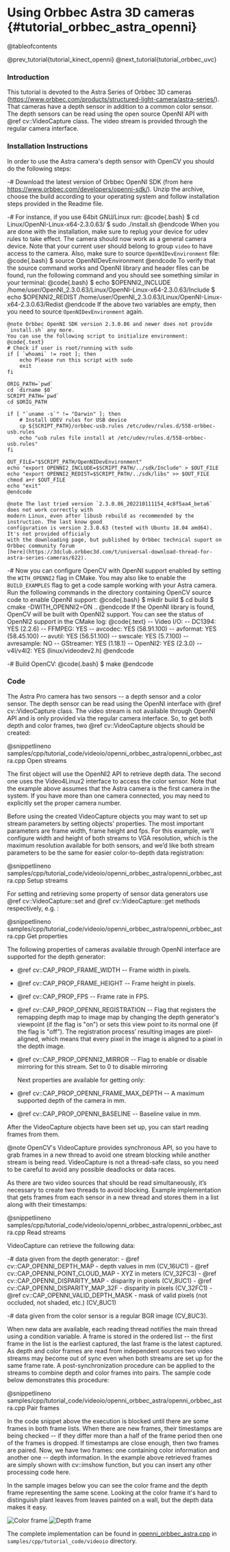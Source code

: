 Using Orbbec Astra 3D cameras {#tutorial_orbbec_astra_openni}
======================================================

@tableofcontents

@prev_tutorial{tutorial_kinect_openni}
@next_tutorial{tutorial_orbbec_uvc}


### Introduction

This tutorial is devoted to the Astra Series of Orbbec 3D cameras (https://www.orbbec.com/products/structured-light-camera/astra-series/).
That cameras have a depth sensor in addition to a common color sensor. The depth sensors can be read using
the open source OpenNI API with @ref cv::VideoCapture class. The video stream is provided through the regular
camera interface.

### Installation Instructions

In order to use the Astra camera's depth sensor with OpenCV you should do the following steps:

-#  Download the latest version of Orbbec OpenNI SDK (from here <https://www.orbbec.com/developers/openni-sdk/>).
    Unzip the archive, choose the build according to your operating system and follow installation
    steps provided in the Readme file.

-#  For instance, if you use 64bit GNU/Linux run:
    @code{.bash}
    $ cd Linux/OpenNI-Linux-x64-2.3.0.63/
    $ sudo ./install.sh
    @endcode
    When you are done with the installation, make sure to replug your device for udev rules to take
    effect. The camera should now work as a general camera device. Note that your current user should
    belong to group `video` to have access to the camera. Also, make sure to source `OpenNIDevEnvironment` file:
    @code{.bash}
    $ source OpenNIDevEnvironment
    @endcode
    To verify that the source command works and OpenNI library and header files can be found, run the following
    command and you should see something similar in your terminal:
    @code{.bash}
    $ echo $OPENNI2_INCLUDE
    /home/user/OpenNI_2.3.0.63/Linux/OpenNI-Linux-x64-2.3.0.63/Include
    $ echo $OPENNI2_REDIST
    /home/user/OpenNI_2.3.0.63/Linux/OpenNI-Linux-x64-2.3.0.63/Redist
    @endcode
    If the above two variables are empty, then you need to source `OpenNIDevEnvironment` again.

    @note Orbbec OpenNI SDK version 2.3.0.86 and newer does not provide `install.sh` any more.
    You can use the following script to initialize environment:
    @code{.text}
    # Check if user is root/running with sudo
    if [ `whoami` != root ]; then
        echo Please run this script with sudo
        exit
    fi

    ORIG_PATH=`pwd`
    cd `dirname $0`
    SCRIPT_PATH=`pwd`
    cd $ORIG_PATH

    if [ "`uname -s`" != "Darwin" ]; then
        # Install UDEV rules for USB device
        cp ${SCRIPT_PATH}/orbbec-usb.rules /etc/udev/rules.d/558-orbbec-usb.rules
        echo "usb rules file install at /etc/udev/rules.d/558-orbbec-usb.rules"
    fi

    OUT_FILE="$SCRIPT_PATH/OpenNIDevEnvironment"
    echo "export OPENNI2_INCLUDE=$SCRIPT_PATH/../sdk/Include" > $OUT_FILE
    echo "export OPENNI2_REDIST=$SCRIPT_PATH/../sdk/libs" >> $OUT_FILE
    chmod a+r $OUT_FILE
    echo "exit"
    @endcode

    @note The last tried version `2.3.0.86_202210111154_4c8f5aa4_beta6` does not work correctly with
    modern Linux, even after libusb rebuild as recommended by the instruction. The last know good
    configuration is version 2.3.0.63 (tested with Ubuntu 18.04 amd64). It's not provided officialy
    with the downloading page, but published by Orbbec technical suport on Orbbec community forum
    [here](https://3dclub.orbbec3d.com/t/universal-download-thread-for-astra-series-cameras/622).

-#  Now you can configure OpenCV with OpenNI support enabled by setting the `WITH_OPENNI2` flag in CMake.
    You may also like to enable the `BUILD_EXAMPLES` flag to get a code sample working with your Astra camera.
    Run the following commands in the directory containing OpenCV source code to enable OpenNI support:
    @code{.bash}
    $ mkdir build
    $ cd build
    $ cmake -DWITH_OPENNI2=ON ..
    @endcode
    If the OpenNI library is found, OpenCV will be built with OpenNI2 support. You can see the status of OpenNI2
    support in the CMake log:
    @code{.text}
    --   Video I/O:
    --     DC1394:                      YES (2.2.6)
    --     FFMPEG:                      YES
    --       avcodec:                   YES (58.91.100)
    --       avformat:                  YES (58.45.100)
    --       avutil:                    YES (56.51.100)
    --       swscale:                   YES (5.7.100)
    --       avresample:                NO
    --     GStreamer:                   YES (1.18.1)
    --     OpenNI2:                     YES (2.3.0)
    --     v4l/v4l2:                    YES (linux/videodev2.h)
    @endcode

-#  Build OpenCV:
    @code{.bash}
    $ make
    @endcode

### Code

The Astra Pro camera has two sensors -- a depth sensor and a color sensor. The depth sensor
can be read using the OpenNI interface with @ref cv::VideoCapture class. The video stream is
not available through OpenNI API and is only provided via the regular camera interface.
So, to get both depth and color frames, two @ref cv::VideoCapture objects should be created:

@snippetlineno samples/cpp/tutorial_code/videoio/openni_orbbec_astra/openni_orbbec_astra.cpp Open streams

The first object will use the OpenNI2 API to retrieve depth data. The second one uses the
Video4Linux2 interface to access the color sensor. Note that the example above assumes that
the Astra camera is the first camera in the system. If you have more than one camera connected,
you may need to explicitly set the proper camera number.

Before using the created VideoCapture objects you may want to set up stream parameters by setting
objects' properties. The most important parameters are frame width, frame height and fps.
For this example, we’ll configure width and height of both streams to VGA resolution, which is
the maximum resolution available for both sensors, and we’d like both stream parameters to be the
same for easier color-to-depth data registration:

@snippetlineno samples/cpp/tutorial_code/videoio/openni_orbbec_astra/openni_orbbec_astra.cpp Setup streams

For setting and retrieving some property of sensor data generators use @ref cv::VideoCapture::set and
@ref cv::VideoCapture::get methods respectively, e.g. :

@snippetlineno samples/cpp/tutorial_code/videoio/openni_orbbec_astra/openni_orbbec_astra.cpp Get properties

The following properties of cameras available through OpenNI interface are supported for the depth
generator:

-   @ref cv::CAP_PROP_FRAME_WIDTH -- Frame width in pixels.
-   @ref cv::CAP_PROP_FRAME_HEIGHT -- Frame height in pixels.
-   @ref cv::CAP_PROP_FPS -- Frame rate in FPS.
-   @ref cv::CAP_PROP_OPENNI_REGISTRATION -- Flag that registers the remapping depth map to image map
    by changing the depth generator's viewpoint (if the flag is "on") or sets this view point to
    its normal one (if the flag is "off"). The registration process’ resulting images are
    pixel-aligned, which means that every pixel in the image is aligned to a pixel in the depth
    image.
-   @ref cv::CAP_PROP_OPENNI2_MIRROR -- Flag to enable or disable mirroring for this stream. Set to 0
    to disable mirroring

    Next properties are available for getting only:

-   @ref cv::CAP_PROP_OPENNI_FRAME_MAX_DEPTH -- A maximum supported depth of the camera in mm.
-   @ref cv::CAP_PROP_OPENNI_BASELINE -- Baseline value in mm.

After the VideoCapture objects have been set up, you can start reading frames from them.

@note
    OpenCV's VideoCapture provides synchronous API, so you have to grab frames in a new thread
    to avoid one stream blocking while another stream is being read. VideoCapture is not a
    thread-safe class, so you need to be careful to avoid any possible deadlocks or data races.

As there are two video sources that should be read simultaneously, it’s necessary to create two
threads to avoid blocking. Example implementation that gets frames from each sensor in a new thread
and stores them in a list along with their timestamps:

@snippetlineno samples/cpp/tutorial_code/videoio/openni_orbbec_astra/openni_orbbec_astra.cpp Read streams

VideoCapture can retrieve the following data:

-#  data given from the depth generator:
    -   @ref cv::CAP_OPENNI_DEPTH_MAP - depth values in mm (CV_16UC1)
    -   @ref cv::CAP_OPENNI_POINT_CLOUD_MAP - XYZ in meters (CV_32FC3)
    -   @ref cv::CAP_OPENNI_DISPARITY_MAP - disparity in pixels (CV_8UC1)
    -   @ref cv::CAP_OPENNI_DISPARITY_MAP_32F - disparity in pixels (CV_32FC1)
    -   @ref cv::CAP_OPENNI_VALID_DEPTH_MASK - mask of valid pixels (not occluded, not shaded, etc.)
        (CV_8UC1)

-#  data given from the color sensor is a regular BGR image (CV_8UC3).

When new data are available, each reading thread notifies the main thread using a condition variable.
A frame is stored in the ordered list -- the first frame in the list is the earliest captured,
the last frame is the latest captured. As depth and color frames are read from independent sources
two video streams may become out of sync even when both streams are set up for the same frame rate.
A post-synchronization procedure can be applied to the streams to combine depth and color frames into
pairs. The sample code below demonstrates this procedure:

@snippetlineno samples/cpp/tutorial_code/videoio/openni_orbbec_astra/openni_orbbec_astra.cpp Pair frames

In the code snippet above the execution is blocked until there are some frames in both frame lists.
When there are new frames, their timestamps are being checked -- if they differ more than a half of
the frame period then one of the frames is dropped. If timestamps are close enough, then two frames
are paired. Now, we have two frames: one containing color information and another one -- depth information.
In the example above retrieved frames are simply shown with cv::imshow function, but you can insert
any other processing code here.

In the sample images below you can see the color frame and the depth frame representing the same scene.
Looking at the color frame it's hard to distinguish plant leaves from leaves painted on a wall,
but the depth data makes it easy.

![Color frame](images/astra_color.jpg)
![Depth frame](images/astra_depth.png)

The complete implementation can be found in
[openni_orbbec_astra.cpp](https://github.com/opencv/opencv/tree/4.x/samples/cpp/tutorial_code/videoio/openni_orbbec_astra/openni_orbbec_astra.cpp)
in `samples/cpp/tutorial_code/videoio` directory.
